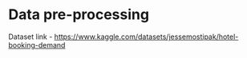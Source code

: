 # Data pre-processing

Dataset link - https://www.kaggle.com/datasets/jessemostipak/hotel-booking-demand